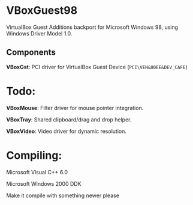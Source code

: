 # VBoxGuest98
VirtualBox Guest Additions backport for Microsoft Windows 98, using Windows Driver Model 1.0.

## Components
**VBoxGst**: PCI driver for VirtualBox Guest Device (`PCI\VEN&80EE&DEV_CAFE`)

# Todo:
**VBoxMouse**: Filter driver for mouse pointer integration.

**VBoxTray**: Shared clipboard/drag and drop helper.

**VBoxVideo**: Video driver for dynamic resolution.

# Compiling:
Microsoft Visual C++ 6.0

Microsoft Windows 2000 DDK

Make it compile with something newer please
